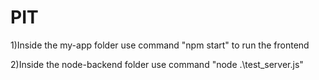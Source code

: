﻿# PIT

1)Inside the my-app folder 
  use command "npm start" to run the frontend

2)Inside the node-backend folder 
  use command "node .\test_server.js"
